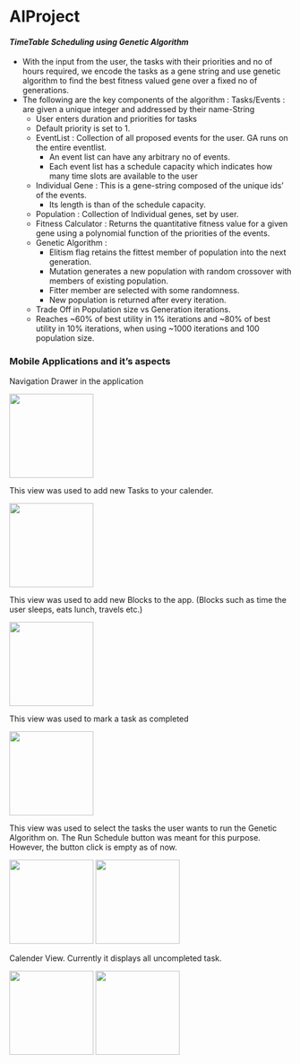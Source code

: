 # AIProject

#### *TimeTable Scheduling using Genetic Algorithm*

- With the input from the user, the tasks with their priorities and no of hours required, we encode the tasks as a gene string and use genetic algorithm to find the best fitness valued gene over a fixed no of generations.
- The following are the key components of the algorithm :
   Tasks/Events : are given a unique integer and addressed by their name-String 
    * User enters duration and priorities for tasks
    * Default priority is set to 1.
  - EventList : Collection of all proposed events for the user. GA runs on the entire eventlist.
    * An event list can have any arbitrary no of events.
    * Each event list has a schedule capacity which indicates how many time slots are available to the user
  - Individual Gene : This is a gene-string composed of the unique ids’ of the events.
    * Its length is than of the schedule capacity.
  - Population : Collection of Individual genes, set by user.
  - Fitness Calculator : Returns the quantitative fitness value for a given gene using a polynomial function of the priorities of the events.
  - Genetic Algorithm : 
    * Elitism flag retains the fittest member of population into the next generation.
    * Mutation generates a new population with random crossover with members of existing population.
    * Fitter member are selected with some randomness.
    * New population is returned after every iteration.
  - Trade Off in Population size vs Generation iterations.
  - Reaches ~60% of best utility in 1% iterations and ~80% of best utility in 10% iterations, when using ~1000 iterations and 100 population size.

### Mobile Applications and it’s aspects

Navigation Drawer in the application

<img src="http://i.imgur.com/xb9UAiv.png" width="150">

This view was used to add new Tasks to your calender.

<img src="http://i.imgur.com/R5U6GDS.png" width="150">

This view was used to add new Blocks to the app. (Blocks such as time the user sleeps, eats lunch, travels etc.)

<img src="http://i.imgur.com/vqaTOHD.png" width="150">

This view was used to mark a task as completed

<img src="http://i.imgur.com/jWzLpLI.png" width="150">

This view was used to select the tasks the user wants to run the Genetic Algorithm on. The Run Schedule button was meant for this purpose. However, the button click is empty as of now.				

<img src="http://i.imgur.com/q5gkKmQ.png" width="150">  <img src="http://i.imgur.com/7jurSw6.png" width="150">

Calender View. Currently it displays all uncompleted task.

<img src="http://i.imgur.com/CVlulGo.png" width="150">  <img src="http://i.imgur.com/EYBZzCr.png" width="150">
